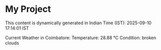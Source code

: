 # My Project

This content is dynamically generated in Indian Time (IST): 2025-09-10 17:14:01 IST


Current Weather in Coimbatore:
Temperature: 28.88 °C
Condition: broken clouds
